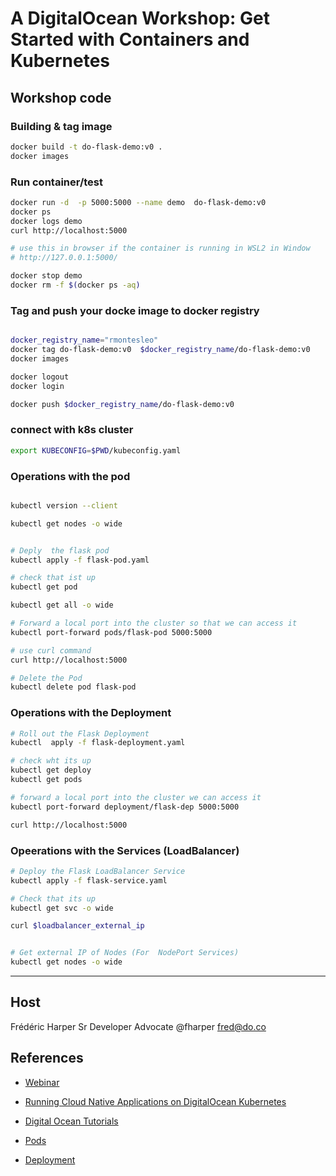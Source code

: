 # A DigitalOcean Workshop: Get Started with Containers and Kubernetes

## Workshop code

### Building & tag image
```bash
docker build -t do-flask-demo:v0 .
docker images
```

### Run container/test
```bash
docker run -d  -p 5000:5000 --name demo  do-flask-demo:v0
docker ps
docker logs demo
curl http://localhost:5000

# use this in browser if the container is running in WSL2 in Window
# http://127.0.0.1:5000/

docker stop demo
docker rm -f $(docker ps -aq)


```

### Tag and push your docke image to docker registry
```bash

docker_registry_name="rmontesleo"
docker tag do-flask-demo:v0  $docker_registry_name/do-flask-demo:v0
docker images

docker logout
docker login

docker push $docker_registry_name/do-flask-demo:v0

```

### connect with k8s cluster
```bash
export KUBECONFIG=$PWD/kubeconfig.yaml
```



### Operations with the pod
```bash

kubectl version --client

kubectl get nodes -o wide


# Deply  the flask pod
kubectl apply -f flask-pod.yaml

# check that ist up
kubectl get pod

kubectl get all -o wide

# Forward a local port into the cluster so that we can access it
kubectl port-forward pods/flask-pod 5000:5000

# use curl command
curl http://localhost:5000

# Delete the Pod
kubectl delete pod flask-pod

```

### Operations with the Deployment
```bash
# Roll out the Flask Deployment
kubectl  apply -f flask-deployment.yaml

# check wht its up
kubectl get deploy
kubectl get pods

# forward a local port into the cluster we can access it
kubectl port-forward deployment/flask-dep 5000:5000

curl http://localhost:5000

```

### Opeerations with the Services (LoadBalancer)
```bash
# Deploy the Flask LoadBalancer Service
kubectl apply -f flask-service.yaml

# Check that its up
kubectl get svc -o wide

curl $loadbalancer_external_ip


# Get external IP of Nodes (For  NodePort Services)
kubectl get nodes -o wide


```




---

## Host

Frédéric Harper Sr Developer Advocate
@fharper
fred@do.co



## References
- [Webinar](https://www.youtube.com/watch?v=7WOgYfZgSf0)
- [Running Cloud Native Applications on DigitalOcean Kubernetes](https://assets.digitalocean.com/white-papers/running-digitalocean-kubernetes.pdf)
- [Digital Ocean Tutorials](https://www.digitalocean.com/community/tutorials)


- [Pods](https://kubernetes.io/docs/concepts/workloads/pods/)
- [Deployment](https://kubernetes.io/docs/concepts/workloads/controllers/deployment/)